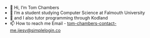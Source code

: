 - 👋 Hi, I’m Tom Chambers
- 💞️ I’m a student studying Computer Science at Falmouth University
- 🌱 and I also tutor programming through Kodland
- 📫 How to reach me
  Email - tom-chambers-contact-me.ijesv@simplelogin.co
